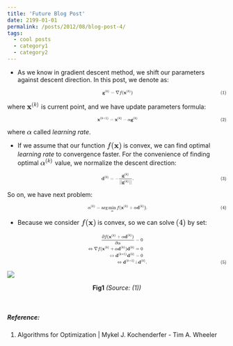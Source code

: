 ```yaml
---
title: 'Future Blog Post'
date: 2199-01-01
permalink: /posts/2012/08/blog-post-4/
tags:
  - cool posts
  - category1
  - category2
---
```


<p>
<html>
<head>
<meta charset='UTF-8'><meta name='viewport' content='width=device-width initial-scale=1'>
<title></title></head>
<body><ul>
<li>As we know in gradient descent method, we shift our parameters against descent direction. In this post, we denote as:</li>

</ul>
<div contenteditable="false" spellcheck="false" class="mathjax-block md-end-block md-math-block md-rawblock" id="mathjax-n6" cid="n6" mdtype="math_block"><div class="md-rawblock-container md-math-container" tabindex="-1"><div class="MathJax_SVG_Display"><span class="MathJax_SVG" id="MathJax-Element-1-Frame" tabindex="-1" style="font-size: 100%; display: inline-block;"><svg xmlns:xlink="http://www.w3.org/1999/xlink" width="112.412ex" height="3.044ex" viewBox="0 -906.7 48399.6 1310.7" role="img" focusable="false" style="vertical-align: -0.938ex; max-width: 100%;"><defs><path stroke-width="0" id="E1-MJMAIN-28" d="M94 250Q94 319 104 381T127 488T164 576T202 643T244 695T277 729T302 750H315H319Q333 750 333 741Q333 738 316 720T275 667T226 581T184 443T167 250T184 58T225 -81T274 -167T316 -220T333 -241Q333 -250 318 -250H315H302L274 -226Q180 -141 137 -14T94 250Z"></path><path stroke-width="0" id="E1-MJMAIN-31" d="M213 578L200 573Q186 568 160 563T102 556H83V602H102Q149 604 189 617T245 641T273 663Q275 666 285 666Q294 666 302 660V361L303 61Q310 54 315 52T339 48T401 46H427V0H416Q395 3 257 3Q121 3 100 0H88V46H114Q136 46 152 46T177 47T193 50T201 52T207 57T213 61V578Z"></path><path stroke-width="0" id="E1-MJMAIN-29" d="M60 749L64 750Q69 750 74 750H86L114 726Q208 641 251 514T294 250Q294 182 284 119T261 12T224 -76T186 -143T145 -194T113 -227T90 -246Q87 -249 86 -250H74Q66 -250 63 -250T58 -247T55 -238Q56 -237 66 -225Q221 -64 221 250T66 725Q56 737 55 738Q55 746 60 749Z"></path><path stroke-width="0" id="E1-MJMAINB-67" d="M50 300Q50 368 105 409T255 450Q328 450 376 426L388 420Q435 455 489 455Q517 455 533 441T554 414T558 389Q558 367 544 353T508 339Q484 339 471 354T458 387Q458 397 462 400Q464 401 461 400Q459 400 454 399Q429 392 427 390Q454 353 459 328Q461 315 461 300Q461 240 419 202Q364 149 248 149Q185 149 136 172Q129 158 129 148Q129 105 170 93Q176 91 263 91Q273 91 298 91T334 91T366 89T400 85T432 77T466 64Q544 22 544 -69Q544 -114 506 -145Q438 -201 287 -201Q149 -201 90 -161T30 -70Q30 -58 33 -47T42 -27T54 -13T69 -1T82 6T94 12T101 15Q66 57 66 106Q66 151 90 187L97 197L89 204Q50 243 50 300ZM485 403H492Q491 404 488 404L485 403V403ZM255 200Q279 200 295 206T319 219T331 242T335 268T336 300Q336 337 333 352T317 380Q298 399 255 399Q228 399 211 392T187 371T178 345T176 312V300V289Q176 235 194 219Q215 200 255 200ZM287 -150Q357 -150 400 -128T443 -71Q443 -65 442 -61T436 -50T420 -37T389 -27T339 -21L308 -20Q276 -20 253 -20Q190 -20 180 -20T156 -26Q130 -38 130 -69Q130 -105 173 -127T287 -150Z"></path><path stroke-width="0" id="E1-MJMATHI-6B" d="M121 647Q121 657 125 670T137 683Q138 683 209 688T282 694Q294 694 294 686Q294 679 244 477Q194 279 194 272Q213 282 223 291Q247 309 292 354T362 415Q402 442 438 442Q468 442 485 423T503 369Q503 344 496 327T477 302T456 291T438 288Q418 288 406 299T394 328Q394 353 410 369T442 390L458 393Q446 405 434 405H430Q398 402 367 380T294 316T228 255Q230 254 243 252T267 246T293 238T320 224T342 206T359 180T365 147Q365 130 360 106T354 66Q354 26 381 26Q429 26 459 145Q461 153 479 153H483Q499 153 499 144Q499 139 496 130Q455 -11 378 -11Q333 -11 305 15T277 90Q277 108 280 121T283 145Q283 167 269 183T234 206T200 217T182 220H180Q168 178 159 139T145 81T136 44T129 20T122 7T111 -2Q98 -11 83 -11Q66 -11 57 -1T48 16Q48 26 85 176T158 471L195 616Q196 629 188 632T149 637H144Q134 637 131 637T124 640T121 647Z"></path><path stroke-width="0" id="E1-MJMAIN-3D" d="M56 347Q56 360 70 367H707Q722 359 722 347Q722 336 708 328L390 327H72Q56 332 56 347ZM56 153Q56 168 72 173H708Q722 163 722 153Q722 140 707 133H70Q56 140 56 153Z"></path><path stroke-width="0" id="E1-MJMAIN-2207" d="M46 676Q46 679 51 683H781Q786 679 786 676Q786 674 617 326T444 -26Q439 -33 416 -33T388 -26Q385 -22 216 326T46 676ZM697 596Q697 597 445 597T193 596Q195 591 319 336T445 80L697 596Z"></path><path stroke-width="0" id="E1-MJMATHI-66" d="M118 -162Q120 -162 124 -164T135 -167T147 -168Q160 -168 171 -155T187 -126Q197 -99 221 27T267 267T289 382V385H242Q195 385 192 387Q188 390 188 397L195 425Q197 430 203 430T250 431Q298 431 298 432Q298 434 307 482T319 540Q356 705 465 705Q502 703 526 683T550 630Q550 594 529 578T487 561Q443 561 443 603Q443 622 454 636T478 657L487 662Q471 668 457 668Q445 668 434 658T419 630Q412 601 403 552T387 469T380 433Q380 431 435 431Q480 431 487 430T498 424Q499 420 496 407T491 391Q489 386 482 386T428 385H372L349 263Q301 15 282 -47Q255 -132 212 -173Q175 -205 139 -205Q107 -205 81 -186T55 -132Q55 -95 76 -78T118 -61Q162 -61 162 -103Q162 -122 151 -136T127 -157L118 -162Z"></path><path stroke-width="0" id="E1-MJMAINB-78" d="M227 0Q212 3 121 3Q40 3 28 0H21V62H117L245 213L109 382H26V444H34Q49 441 143 441Q247 441 265 444H274V382H246L281 339Q315 297 316 297Q320 297 354 341L389 382H352V444H360Q375 441 466 441Q547 441 559 444H566V382H471L355 246L504 63L545 62H586V0H578Q563 3 469 3Q365 3 347 0H338V62H366Q366 63 326 112T285 163L198 63L217 62H235V0H227Z"></path></defs><g stroke="currentColor" fill="currentColor" stroke-width="0" transform="matrix(1 0 0 -1 0 0)"><g transform="translate(47121,0)"><g id="mjx-eqn-1" transform="translate(0,-97)"><use xlink:href="#E1-MJMAIN-28"></use><use xlink:href="#E1-MJMAIN-31" x="389" y="0"></use><use xlink:href="#E1-MJMAIN-29" x="889" y="0"></use></g></g><g transform="translate(21017,0)"><g transform="translate(-15,0)"><g transform="translate(0,-97)"><use xlink:href="#E1-MJMAINB-67" x="0" y="0"></use><g transform="translate(575,412)"><use transform="scale(0.707)" xlink:href="#E1-MJMAIN-28" x="0" y="0"></use><use transform="scale(0.707)" xlink:href="#E1-MJMATHI-6B" x="389" y="0"></use><use transform="scale(0.707)" xlink:href="#E1-MJMAIN-29" x="909" y="0"></use></g><use xlink:href="#E1-MJMAIN-3D" x="1871" y="0"></use><use xlink:href="#E1-MJMAIN-2207" x="2927" y="0"></use><use xlink:href="#E1-MJMATHI-66" x="3760" y="0"></use><use xlink:href="#E1-MJMAIN-28" x="4310" y="0"></use><g transform="translate(4699,0)"><use xlink:href="#E1-MJMAINB-78" x="0" y="0"></use><g transform="translate(607,412)"><use transform="scale(0.707)" xlink:href="#E1-MJMAIN-28" x="0" y="0"></use><use transform="scale(0.707)" xlink:href="#E1-MJMATHI-6B" x="389" y="0"></use><use transform="scale(0.707)" xlink:href="#E1-MJMAIN-29" x="909" y="0"></use></g></g><use xlink:href="#E1-MJMAIN-29" x="6324" y="0"></use></g></g></g></g></svg></span></div><script type="math/tex; mode=display" id="MathJax-Element-1">\mathbf{g}^{(k)}=\nabla f(\mathbf{x}^{(k)})\tag1</script></div></div>
<p>		where <span class="MathJax_SVG" tabindex="-1" style="font-size: 100%; display: inline-block;"><svg xmlns:xlink="http://www.w3.org/1999/xlink" width="3.775ex" height="2.344ex" viewBox="0 -956.9 1625.5 1009.2" role="img" focusable="false" style="vertical-align: -0.121ex;"><defs><path stroke-width="0" id="E7-MJMAINB-78" d="M227 0Q212 3 121 3Q40 3 28 0H21V62H117L245 213L109 382H26V444H34Q49 441 143 441Q247 441 265 444H274V382H246L281 339Q315 297 316 297Q320 297 354 341L389 382H352V444H360Q375 441 466 441Q547 441 559 444H566V382H471L355 246L504 63L545 62H586V0H578Q563 3 469 3Q365 3 347 0H338V62H366Q366 63 326 112T285 163L198 63L217 62H235V0H227Z"></path><path stroke-width="0" id="E7-MJMAIN-28" d="M94 250Q94 319 104 381T127 488T164 576T202 643T244 695T277 729T302 750H315H319Q333 750 333 741Q333 738 316 720T275 667T226 581T184 443T167 250T184 58T225 -81T274 -167T316 -220T333 -241Q333 -250 318 -250H315H302L274 -226Q180 -141 137 -14T94 250Z"></path><path stroke-width="0" id="E7-MJMATHI-6B" d="M121 647Q121 657 125 670T137 683Q138 683 209 688T282 694Q294 694 294 686Q294 679 244 477Q194 279 194 272Q213 282 223 291Q247 309 292 354T362 415Q402 442 438 442Q468 442 485 423T503 369Q503 344 496 327T477 302T456 291T438 288Q418 288 406 299T394 328Q394 353 410 369T442 390L458 393Q446 405 434 405H430Q398 402 367 380T294 316T228 255Q230 254 243 252T267 246T293 238T320 224T342 206T359 180T365 147Q365 130 360 106T354 66Q354 26 381 26Q429 26 459 145Q461 153 479 153H483Q499 153 499 144Q499 139 496 130Q455 -11 378 -11Q333 -11 305 15T277 90Q277 108 280 121T283 145Q283 167 269 183T234 206T200 217T182 220H180Q168 178 159 139T145 81T136 44T129 20T122 7T111 -2Q98 -11 83 -11Q66 -11 57 -1T48 16Q48 26 85 176T158 471L195 616Q196 629 188 632T149 637H144Q134 637 131 637T124 640T121 647Z"></path><path stroke-width="0" id="E7-MJMAIN-29" d="M60 749L64 750Q69 750 74 750H86L114 726Q208 641 251 514T294 250Q294 182 284 119T261 12T224 -76T186 -143T145 -194T113 -227T90 -246Q87 -249 86 -250H74Q66 -250 63 -250T58 -247T55 -238Q56 -237 66 -225Q221 -64 221 250T66 725Q56 737 55 738Q55 746 60 749Z"></path></defs><g stroke="currentColor" fill="currentColor" stroke-width="0" transform="matrix(1 0 0 -1 0 0)"><use xlink:href="#E7-MJMAINB-78" x="0" y="0"></use><g transform="translate(607,362)"><use transform="scale(0.707)" xlink:href="#E7-MJMAIN-28" x="0" y="0"></use><use transform="scale(0.707)" xlink:href="#E7-MJMATHI-6B" x="389" y="0"></use><use transform="scale(0.707)" xlink:href="#E7-MJMAIN-29" x="909" y="0"></use></g></g></svg></span><script type="math/tex">\mathbf{x}^{(k)}</script> is current point, and we have update parameters formula:</p>
<div contenteditable="false" spellcheck="false" class="mathjax-block md-end-block md-math-block md-rawblock" id="mathjax-n9" cid="n9" mdtype="math_block"><div class="md-rawblock-container md-math-container" tabindex="-1"><div class="MathJax_SVG_Display"><span class="MathJax_SVG" id="MathJax-Element-2-Frame" tabindex="-1" style="font-size: 100%; display: inline-block;"><svg xmlns:xlink="http://www.w3.org/1999/xlink" width="112.412ex" height="3.044ex" viewBox="0 -906.7 48399.6 1310.7" role="img" focusable="false" style="vertical-align: -0.938ex; max-width: 100%;"><defs><path stroke-width="0" id="E2-MJMAIN-28" d="M94 250Q94 319 104 381T127 488T164 576T202 643T244 695T277 729T302 750H315H319Q333 750 333 741Q333 738 316 720T275 667T226 581T184 443T167 250T184 58T225 -81T274 -167T316 -220T333 -241Q333 -250 318 -250H315H302L274 -226Q180 -141 137 -14T94 250Z"></path><path stroke-width="0" id="E2-MJMAIN-32" d="M109 429Q82 429 66 447T50 491Q50 562 103 614T235 666Q326 666 387 610T449 465Q449 422 429 383T381 315T301 241Q265 210 201 149L142 93L218 92Q375 92 385 97Q392 99 409 186V189H449V186Q448 183 436 95T421 3V0H50V19V31Q50 38 56 46T86 81Q115 113 136 137Q145 147 170 174T204 211T233 244T261 278T284 308T305 340T320 369T333 401T340 431T343 464Q343 527 309 573T212 619Q179 619 154 602T119 569T109 550Q109 549 114 549Q132 549 151 535T170 489Q170 464 154 447T109 429Z"></path><path stroke-width="0" id="E2-MJMAIN-29" d="M60 749L64 750Q69 750 74 750H86L114 726Q208 641 251 514T294 250Q294 182 284 119T261 12T224 -76T186 -143T145 -194T113 -227T90 -246Q87 -249 86 -250H74Q66 -250 63 -250T58 -247T55 -238Q56 -237 66 -225Q221 -64 221 250T66 725Q56 737 55 738Q55 746 60 749Z"></path><path stroke-width="0" id="E2-MJMAINB-78" d="M227 0Q212 3 121 3Q40 3 28 0H21V62H117L245 213L109 382H26V444H34Q49 441 143 441Q247 441 265 444H274V382H246L281 339Q315 297 316 297Q320 297 354 341L389 382H352V444H360Q375 441 466 441Q547 441 559 444H566V382H471L355 246L504 63L545 62H586V0H578Q563 3 469 3Q365 3 347 0H338V62H366Q366 63 326 112T285 163L198 63L217 62H235V0H227Z"></path><path stroke-width="0" id="E2-MJMATHI-6B" d="M121 647Q121 657 125 670T137 683Q138 683 209 688T282 694Q294 694 294 686Q294 679 244 477Q194 279 194 272Q213 282 223 291Q247 309 292 354T362 415Q402 442 438 442Q468 442 485 423T503 369Q503 344 496 327T477 302T456 291T438 288Q418 288 406 299T394 328Q394 353 410 369T442 390L458 393Q446 405 434 405H430Q398 402 367 380T294 316T228 255Q230 254 243 252T267 246T293 238T320 224T342 206T359 180T365 147Q365 130 360 106T354 66Q354 26 381 26Q429 26 459 145Q461 153 479 153H483Q499 153 499 144Q499 139 496 130Q455 -11 378 -11Q333 -11 305 15T277 90Q277 108 280 121T283 145Q283 167 269 183T234 206T200 217T182 220H180Q168 178 159 139T145 81T136 44T129 20T122 7T111 -2Q98 -11 83 -11Q66 -11 57 -1T48 16Q48 26 85 176T158 471L195 616Q196 629 188 632T149 637H144Q134 637 131 637T124 640T121 647Z"></path><path stroke-width="0" id="E2-MJMAIN-2B" d="M56 237T56 250T70 270H369V420L370 570Q380 583 389 583Q402 583 409 568V270H707Q722 262 722 250T707 230H409V-68Q401 -82 391 -82H389H387Q375 -82 369 -68V230H70Q56 237 56 250Z"></path><path stroke-width="0" id="E2-MJMAIN-31" d="M213 578L200 573Q186 568 160 563T102 556H83V602H102Q149 604 189 617T245 641T273 663Q275 666 285 666Q294 666 302 660V361L303 61Q310 54 315 52T339 48T401 46H427V0H416Q395 3 257 3Q121 3 100 0H88V46H114Q136 46 152 46T177 47T193 50T201 52T207 57T213 61V578Z"></path><path stroke-width="0" id="E2-MJMAIN-3D" d="M56 347Q56 360 70 367H707Q722 359 722 347Q722 336 708 328L390 327H72Q56 332 56 347ZM56 153Q56 168 72 173H708Q722 163 722 153Q722 140 707 133H70Q56 140 56 153Z"></path><path stroke-width="0" id="E2-MJMAIN-2212" d="M84 237T84 250T98 270H679Q694 262 694 250T679 230H98Q84 237 84 250Z"></path><path stroke-width="0" id="E2-MJMATHI-3B1" d="M34 156Q34 270 120 356T309 442Q379 442 421 402T478 304Q484 275 485 237V208Q534 282 560 374Q564 388 566 390T582 393Q603 393 603 385Q603 376 594 346T558 261T497 161L486 147L487 123Q489 67 495 47T514 26Q528 28 540 37T557 60Q559 67 562 68T577 70Q597 70 597 62Q597 56 591 43Q579 19 556 5T512 -10H505Q438 -10 414 62L411 69L400 61Q390 53 370 41T325 18T267 -2T203 -11Q124 -11 79 39T34 156ZM208 26Q257 26 306 47T379 90L403 112Q401 255 396 290Q382 405 304 405Q235 405 183 332Q156 292 139 224T121 120Q121 71 146 49T208 26Z"></path><path stroke-width="0" id="E2-MJMAINB-67" d="M50 300Q50 368 105 409T255 450Q328 450 376 426L388 420Q435 455 489 455Q517 455 533 441T554 414T558 389Q558 367 544 353T508 339Q484 339 471 354T458 387Q458 397 462 400Q464 401 461 400Q459 400 454 399Q429 392 427 390Q454 353 459 328Q461 315 461 300Q461 240 419 202Q364 149 248 149Q185 149 136 172Q129 158 129 148Q129 105 170 93Q176 91 263 91Q273 91 298 91T334 91T366 89T400 85T432 77T466 64Q544 22 544 -69Q544 -114 506 -145Q438 -201 287 -201Q149 -201 90 -161T30 -70Q30 -58 33 -47T42 -27T54 -13T69 -1T82 6T94 12T101 15Q66 57 66 106Q66 151 90 187L97 197L89 204Q50 243 50 300ZM485 403H492Q491 404 488 404L485 403V403ZM255 200Q279 200 295 206T319 219T331 242T335 268T336 300Q336 337 333 352T317 380Q298 399 255 399Q228 399 211 392T187 371T178 345T176 312V300V289Q176 235 194 219Q215 200 255 200ZM287 -150Q357 -150 400 -128T443 -71Q443 -65 442 -61T436 -50T420 -37T389 -27T339 -21L308 -20Q276 -20 253 -20Q190 -20 180 -20T156 -26Q130 -38 130 -69Q130 -105 173 -127T287 -150Z"></path></defs><g stroke="currentColor" fill="currentColor" stroke-width="0" transform="matrix(1 0 0 -1 0 0)"><g transform="translate(47121,0)"><g id="mjx-eqn-2" transform="translate(0,-97)"><use xlink:href="#E2-MJMAIN-28"></use><use xlink:href="#E2-MJMAIN-32" x="389" y="0"></use><use xlink:href="#E2-MJMAIN-29" x="889" y="0"></use></g></g><g transform="translate(19902,0)"><g transform="translate(-15,0)"><g transform="translate(0,-97)"><use xlink:href="#E2-MJMAINB-78" x="0" y="0"></use><g transform="translate(607,412)"><use transform="scale(0.707)" xlink:href="#E2-MJMAIN-28" x="0" y="0"></use><use transform="scale(0.707)" xlink:href="#E2-MJMATHI-6B" x="389" y="0"></use><use transform="scale(0.707)" xlink:href="#E2-MJMAIN-2B" x="909" y="0"></use><use transform="scale(0.707)" xlink:href="#E2-MJMAIN-31" x="1688" y="0"></use><use transform="scale(0.707)" xlink:href="#E2-MJMAIN-29" x="2188" y="0"></use></g><use xlink:href="#E2-MJMAIN-3D" x="2806" y="0"></use><g transform="translate(3862,0)"><use xlink:href="#E2-MJMAINB-78" x="0" y="0"></use><g transform="translate(607,412)"><use transform="scale(0.707)" xlink:href="#E2-MJMAIN-28" x="0" y="0"></use><use transform="scale(0.707)" xlink:href="#E2-MJMATHI-6B" x="389" y="0"></use><use transform="scale(0.707)" xlink:href="#E2-MJMAIN-29" x="909" y="0"></use></g></g><use xlink:href="#E2-MJMAIN-2212" x="5710" y="0"></use><use xlink:href="#E2-MJMATHI-3B1" x="6710" y="0"></use><g transform="translate(7350,0)"><use xlink:href="#E2-MJMAINB-67" x="0" y="0"></use><g transform="translate(575,412)"><use transform="scale(0.707)" xlink:href="#E2-MJMAIN-28" x="0" y="0"></use><use transform="scale(0.707)" xlink:href="#E2-MJMATHI-6B" x="389" y="0"></use><use transform="scale(0.707)" xlink:href="#E2-MJMAIN-29" x="909" y="0"></use></g></g></g></g></g></g></svg></span></div><script type="math/tex; mode=display" id="MathJax-Element-2">\mathbf{x}^{(k+1)}=\mathbf{x}^{(k)}-\alpha\mathbf{g}^{(k)}\tag2</script></div></div>
<p>		where <span class="MathJax_SVG" tabindex="-1" style="font-size: 100%; display: inline-block;"><svg xmlns:xlink="http://www.w3.org/1999/xlink" width="1.486ex" height="1.41ex" viewBox="0 -504.6 640 607.1" role="img" focusable="false" style="vertical-align: -0.238ex;"><defs><path stroke-width="0" id="E8-MJMATHI-3B1" d="M34 156Q34 270 120 356T309 442Q379 442 421 402T478 304Q484 275 485 237V208Q534 282 560 374Q564 388 566 390T582 393Q603 393 603 385Q603 376 594 346T558 261T497 161L486 147L487 123Q489 67 495 47T514 26Q528 28 540 37T557 60Q559 67 562 68T577 70Q597 70 597 62Q597 56 591 43Q579 19 556 5T512 -10H505Q438 -10 414 62L411 69L400 61Q390 53 370 41T325 18T267 -2T203 -11Q124 -11 79 39T34 156ZM208 26Q257 26 306 47T379 90L403 112Q401 255 396 290Q382 405 304 405Q235 405 183 332Q156 292 139 224T121 120Q121 71 146 49T208 26Z"></path></defs><g stroke="currentColor" fill="currentColor" stroke-width="0" transform="matrix(1 0 0 -1 0 0)"><use xlink:href="#E8-MJMATHI-3B1" x="0" y="0"></use></g></svg></span><script type="math/tex">\alpha</script> called <em>learning rate</em>.</p>
<ul>
<li>If we assume that our function <span class="MathJax_SVG" tabindex="-1" style="font-size: 100%; display: inline-block;"><svg xmlns:xlink="http://www.w3.org/1999/xlink" width="4.494ex" height="2.577ex" viewBox="0 -806.1 1935 1109.7" role="img" focusable="false" style="vertical-align: -0.705ex;"><defs><path stroke-width="0" id="E11-MJMATHI-66" d="M118 -162Q120 -162 124 -164T135 -167T147 -168Q160 -168 171 -155T187 -126Q197 -99 221 27T267 267T289 382V385H242Q195 385 192 387Q188 390 188 397L195 425Q197 430 203 430T250 431Q298 431 298 432Q298 434 307 482T319 540Q356 705 465 705Q502 703 526 683T550 630Q550 594 529 578T487 561Q443 561 443 603Q443 622 454 636T478 657L487 662Q471 668 457 668Q445 668 434 658T419 630Q412 601 403 552T387 469T380 433Q380 431 435 431Q480 431 487 430T498 424Q499 420 496 407T491 391Q489 386 482 386T428 385H372L349 263Q301 15 282 -47Q255 -132 212 -173Q175 -205 139 -205Q107 -205 81 -186T55 -132Q55 -95 76 -78T118 -61Q162 -61 162 -103Q162 -122 151 -136T127 -157L118 -162Z"></path><path stroke-width="0" id="E11-MJMAIN-28" d="M94 250Q94 319 104 381T127 488T164 576T202 643T244 695T277 729T302 750H315H319Q333 750 333 741Q333 738 316 720T275 667T226 581T184 443T167 250T184 58T225 -81T274 -167T316 -220T333 -241Q333 -250 318 -250H315H302L274 -226Q180 -141 137 -14T94 250Z"></path><path stroke-width="0" id="E11-MJMAINB-78" d="M227 0Q212 3 121 3Q40 3 28 0H21V62H117L245 213L109 382H26V444H34Q49 441 143 441Q247 441 265 444H274V382H246L281 339Q315 297 316 297Q320 297 354 341L389 382H352V444H360Q375 441 466 441Q547 441 559 444H566V382H471L355 246L504 63L545 62H586V0H578Q563 3 469 3Q365 3 347 0H338V62H366Q366 63 326 112T285 163L198 63L217 62H235V0H227Z"></path><path stroke-width="0" id="E11-MJMAIN-29" d="M60 749L64 750Q69 750 74 750H86L114 726Q208 641 251 514T294 250Q294 182 284 119T261 12T224 -76T186 -143T145 -194T113 -227T90 -246Q87 -249 86 -250H74Q66 -250 63 -250T58 -247T55 -238Q56 -237 66 -225Q221 -64 221 250T66 725Q56 737 55 738Q55 746 60 749Z"></path></defs><g stroke="currentColor" fill="currentColor" stroke-width="0" transform="matrix(1 0 0 -1 0 0)"><use xlink:href="#E11-MJMATHI-66" x="0" y="0"></use><use xlink:href="#E11-MJMAIN-28" x="550" y="0"></use><use xlink:href="#E11-MJMAINB-78" x="939" y="0"></use><use xlink:href="#E11-MJMAIN-29" x="1546" y="0"></use></g></svg></span><script type="math/tex">f(\mathbf{x})</script> is convex, we can find optimal <em>learning rate</em> to convergence faster. For the convenience of finding optimal <span class="MathJax_SVG" tabindex="-1" style="font-size: 100%; display: inline-block;"><svg xmlns:xlink="http://www.w3.org/1999/xlink" width="3.852ex" height="2.461ex" viewBox="0 -956.9 1658.5 1059.4" role="img" focusable="false" style="vertical-align: -0.238ex;"><defs><path stroke-width="0" id="E10-MJMATHI-3B1" d="M34 156Q34 270 120 356T309 442Q379 442 421 402T478 304Q484 275 485 237V208Q534 282 560 374Q564 388 566 390T582 393Q603 393 603 385Q603 376 594 346T558 261T497 161L486 147L487 123Q489 67 495 47T514 26Q528 28 540 37T557 60Q559 67 562 68T577 70Q597 70 597 62Q597 56 591 43Q579 19 556 5T512 -10H505Q438 -10 414 62L411 69L400 61Q390 53 370 41T325 18T267 -2T203 -11Q124 -11 79 39T34 156ZM208 26Q257 26 306 47T379 90L403 112Q401 255 396 290Q382 405 304 405Q235 405 183 332Q156 292 139 224T121 120Q121 71 146 49T208 26Z"></path><path stroke-width="0" id="E10-MJMAIN-28" d="M94 250Q94 319 104 381T127 488T164 576T202 643T244 695T277 729T302 750H315H319Q333 750 333 741Q333 738 316 720T275 667T226 581T184 443T167 250T184 58T225 -81T274 -167T316 -220T333 -241Q333 -250 318 -250H315H302L274 -226Q180 -141 137 -14T94 250Z"></path><path stroke-width="0" id="E10-MJMATHI-6B" d="M121 647Q121 657 125 670T137 683Q138 683 209 688T282 694Q294 694 294 686Q294 679 244 477Q194 279 194 272Q213 282 223 291Q247 309 292 354T362 415Q402 442 438 442Q468 442 485 423T503 369Q503 344 496 327T477 302T456 291T438 288Q418 288 406 299T394 328Q394 353 410 369T442 390L458 393Q446 405 434 405H430Q398 402 367 380T294 316T228 255Q230 254 243 252T267 246T293 238T320 224T342 206T359 180T365 147Q365 130 360 106T354 66Q354 26 381 26Q429 26 459 145Q461 153 479 153H483Q499 153 499 144Q499 139 496 130Q455 -11 378 -11Q333 -11 305 15T277 90Q277 108 280 121T283 145Q283 167 269 183T234 206T200 217T182 220H180Q168 178 159 139T145 81T136 44T129 20T122 7T111 -2Q98 -11 83 -11Q66 -11 57 -1T48 16Q48 26 85 176T158 471L195 616Q196 629 188 632T149 637H144Q134 637 131 637T124 640T121 647Z"></path><path stroke-width="0" id="E10-MJMAIN-29" d="M60 749L64 750Q69 750 74 750H86L114 726Q208 641 251 514T294 250Q294 182 284 119T261 12T224 -76T186 -143T145 -194T113 -227T90 -246Q87 -249 86 -250H74Q66 -250 63 -250T58 -247T55 -238Q56 -237 66 -225Q221 -64 221 250T66 725Q56 737 55 738Q55 746 60 749Z"></path></defs><g stroke="currentColor" fill="currentColor" stroke-width="0" transform="matrix(1 0 0 -1 0 0)"><use xlink:href="#E10-MJMATHI-3B1" x="0" y="0"></use><g transform="translate(640,362)"><use transform="scale(0.707)" xlink:href="#E10-MJMAIN-28" x="0" y="0"></use><use transform="scale(0.707)" xlink:href="#E10-MJMATHI-6B" x="389" y="0"></use><use transform="scale(0.707)" xlink:href="#E10-MJMAIN-29" x="909" y="0"></use></g></g></svg></span><script type="math/tex">\alpha^{(k)}</script> value, we normalize the descent direction:</li>

</ul>
<div contenteditable="false" spellcheck="false" class="mathjax-block md-end-block md-math-block md-rawblock" id="mathjax-n13" cid="n13" mdtype="math_block"><div class="md-rawblock-container md-math-container" tabindex="-1"><div class="MathJax_SVG_Display"><span class="MathJax_SVG" id="MathJax-Element-3-Frame" tabindex="-1" style="font-size: 100%; display: inline-block;"><svg xmlns:xlink="http://www.w3.org/1999/xlink" width="112.412ex" height="6.313ex" viewBox="0 -1610.3 48399.6 2718" role="img" focusable="false" style="vertical-align: -2.573ex; max-width: 100%;"><defs><path stroke-width="0" id="E3-MJMAIN-28" d="M94 250Q94 319 104 381T127 488T164 576T202 643T244 695T277 729T302 750H315H319Q333 750 333 741Q333 738 316 720T275 667T226 581T184 443T167 250T184 58T225 -81T274 -167T316 -220T333 -241Q333 -250 318 -250H315H302L274 -226Q180 -141 137 -14T94 250Z"></path><path stroke-width="0" id="E3-MJMAIN-33" d="M127 463Q100 463 85 480T69 524Q69 579 117 622T233 665Q268 665 277 664Q351 652 390 611T430 522Q430 470 396 421T302 350L299 348Q299 347 308 345T337 336T375 315Q457 262 457 175Q457 96 395 37T238 -22Q158 -22 100 21T42 130Q42 158 60 175T105 193Q133 193 151 175T169 130Q169 119 166 110T159 94T148 82T136 74T126 70T118 67L114 66Q165 21 238 21Q293 21 321 74Q338 107 338 175V195Q338 290 274 322Q259 328 213 329L171 330L168 332Q166 335 166 348Q166 366 174 366Q202 366 232 371Q266 376 294 413T322 525V533Q322 590 287 612Q265 626 240 626Q208 626 181 615T143 592T132 580H135Q138 579 143 578T153 573T165 566T175 555T183 540T186 520Q186 498 172 481T127 463Z"></path><path stroke-width="0" id="E3-MJMAIN-29" d="M60 749L64 750Q69 750 74 750H86L114 726Q208 641 251 514T294 250Q294 182 284 119T261 12T224 -76T186 -143T145 -194T113 -227T90 -246Q87 -249 86 -250H74Q66 -250 63 -250T58 -247T55 -238Q56 -237 66 -225Q221 -64 221 250T66 725Q56 737 55 738Q55 746 60 749Z"></path><path stroke-width="0" id="E3-MJMAINB-64" d="M351 686L442 690Q533 694 534 694H540V389Q540 327 540 253T539 163Q539 97 541 83T555 66Q569 62 596 62H609V31Q609 0 608 0Q588 0 510 -3T412 -6Q411 -6 411 16V38L401 31Q337 -6 265 -6Q159 -6 99 58T38 224Q38 265 51 303T92 375T165 429T272 449Q359 449 417 412V507V555Q417 597 415 607T402 620Q388 624 361 624H348V686H351ZM411 350Q362 399 291 399Q278 399 256 392T218 371Q195 351 189 320T182 238V221Q182 179 183 159T191 115T212 74Q241 46 288 46Q358 46 404 100L411 109V350Z"></path><path stroke-width="0" id="E3-MJMATHI-6B" d="M121 647Q121 657 125 670T137 683Q138 683 209 688T282 694Q294 694 294 686Q294 679 244 477Q194 279 194 272Q213 282 223 291Q247 309 292 354T362 415Q402 442 438 442Q468 442 485 423T503 369Q503 344 496 327T477 302T456 291T438 288Q418 288 406 299T394 328Q394 353 410 369T442 390L458 393Q446 405 434 405H430Q398 402 367 380T294 316T228 255Q230 254 243 252T267 246T293 238T320 224T342 206T359 180T365 147Q365 130 360 106T354 66Q354 26 381 26Q429 26 459 145Q461 153 479 153H483Q499 153 499 144Q499 139 496 130Q455 -11 378 -11Q333 -11 305 15T277 90Q277 108 280 121T283 145Q283 167 269 183T234 206T200 217T182 220H180Q168 178 159 139T145 81T136 44T129 20T122 7T111 -2Q98 -11 83 -11Q66 -11 57 -1T48 16Q48 26 85 176T158 471L195 616Q196 629 188 632T149 637H144Q134 637 131 637T124 640T121 647Z"></path><path stroke-width="0" id="E3-MJMAIN-3D" d="M56 347Q56 360 70 367H707Q722 359 722 347Q722 336 708 328L390 327H72Q56 332 56 347ZM56 153Q56 168 72 173H708Q722 163 722 153Q722 140 707 133H70Q56 140 56 153Z"></path><path stroke-width="0" id="E3-MJMAIN-2212" d="M84 237T84 250T98 270H679Q694 262 694 250T679 230H98Q84 237 84 250Z"></path><path stroke-width="0" id="E3-MJMAINB-67" d="M50 300Q50 368 105 409T255 450Q328 450 376 426L388 420Q435 455 489 455Q517 455 533 441T554 414T558 389Q558 367 544 353T508 339Q484 339 471 354T458 387Q458 397 462 400Q464 401 461 400Q459 400 454 399Q429 392 427 390Q454 353 459 328Q461 315 461 300Q461 240 419 202Q364 149 248 149Q185 149 136 172Q129 158 129 148Q129 105 170 93Q176 91 263 91Q273 91 298 91T334 91T366 89T400 85T432 77T466 64Q544 22 544 -69Q544 -114 506 -145Q438 -201 287 -201Q149 -201 90 -161T30 -70Q30 -58 33 -47T42 -27T54 -13T69 -1T82 6T94 12T101 15Q66 57 66 106Q66 151 90 187L97 197L89 204Q50 243 50 300ZM485 403H492Q491 404 488 404L485 403V403ZM255 200Q279 200 295 206T319 219T331 242T335 268T336 300Q336 337 333 352T317 380Q298 399 255 399Q228 399 211 392T187 371T178 345T176 312V300V289Q176 235 194 219Q215 200 255 200ZM287 -150Q357 -150 400 -128T443 -71Q443 -65 442 -61T436 -50T420 -37T389 -27T339 -21L308 -20Q276 -20 253 -20Q190 -20 180 -20T156 -26Q130 -38 130 -69Q130 -105 173 -127T287 -150Z"></path><path stroke-width="0" id="E3-MJMAIN-7C" d="M139 -249H137Q125 -249 119 -235V251L120 737Q130 750 139 750Q152 750 159 735V-235Q151 -249 141 -249H139Z"></path><path stroke-width="0" id="E3-MJMAIN-2E" d="M78 60Q78 84 95 102T138 120Q162 120 180 104T199 61Q199 36 182 18T139 0T96 17T78 60Z"></path></defs><g stroke="currentColor" fill="currentColor" stroke-width="0" transform="matrix(1 0 0 -1 0 0)"><g transform="translate(47121,0)"><g id="mjx-eqn-3" transform="translate(0,-18)"><use xlink:href="#E3-MJMAIN-28"></use><use xlink:href="#E3-MJMAIN-33" x="389" y="0"></use><use xlink:href="#E3-MJMAIN-29" x="889" y="0"></use></g></g><g transform="translate(20817,0)"><g transform="translate(-15,0)"><g transform="translate(0,-18)"><use xlink:href="#E3-MJMAINB-64" x="0" y="0"></use><g transform="translate(639,420)"><use transform="scale(0.707)" xlink:href="#E3-MJMAIN-28" x="0" y="0"></use><use transform="scale(0.707)" xlink:href="#E3-MJMATHI-6B" x="389" y="0"></use><use transform="scale(0.707)" xlink:href="#E3-MJMAIN-29" x="909" y="0"></use></g><use xlink:href="#E3-MJMAIN-3D" x="1935" y="0"></use><use xlink:href="#E3-MJMAIN-2212" x="2991" y="0"></use><g transform="translate(3769,0)"><g transform="translate(120,0)"><rect stroke="none" width="2825" height="60" x="0" y="220"></rect><g transform="translate(616,676)"><use xlink:href="#E3-MJMAINB-67" x="0" y="0"></use><g transform="translate(575,362)"><use transform="scale(0.707)" xlink:href="#E3-MJMAIN-28" x="0" y="0"></use><use transform="scale(0.707)" xlink:href="#E3-MJMATHI-6B" x="389" y="0"></use><use transform="scale(0.707)" xlink:href="#E3-MJMAIN-29" x="909" y="0"></use></g></g><g transform="translate(60,-785)"><use xlink:href="#E3-MJMAIN-7C" x="0" y="0"></use><use xlink:href="#E3-MJMAIN-7C" x="278" y="0"></use><g transform="translate(556,0)"><use xlink:href="#E3-MJMAINB-67" x="0" y="0"></use><g transform="translate(575,288)"><use transform="scale(0.707)" xlink:href="#E3-MJMAIN-28" x="0" y="0"></use><use transform="scale(0.707)" xlink:href="#E3-MJMATHI-6B" x="389" y="0"></use><use transform="scale(0.707)" xlink:href="#E3-MJMAIN-29" x="909" y="0"></use></g></g><use xlink:href="#E3-MJMAIN-7C" x="2149" y="0"></use><use xlink:href="#E3-MJMAIN-7C" x="2427" y="0"></use></g></g><use xlink:href="#E3-MJMAIN-2E" x="3065" y="0"></use></g></g></g></g></g></svg></span></div><script type="math/tex; mode=display" id="MathJax-Element-3">\mathbf{d}^{(k)}=-\displaystyle\frac{\mathbf{g}^{(k)}}{||\mathbf{g}^{(k)}||}\tag3.</script></div></div>
<p>		So on, we have next problem:</p>
<div contenteditable="false" spellcheck="false" class="mathjax-block md-end-block md-math-block md-rawblock" id="mathjax-n16" cid="n16" mdtype="math_block"><div class="md-rawblock-container md-math-container" tabindex="-1"><div class="MathJax_SVG_Display"><span class="MathJax_SVG" id="MathJax-Element-4-Frame" tabindex="-1" style="font-size: 100%; display: inline-block;"><svg xmlns:xlink="http://www.w3.org/1999/xlink" width="112.412ex" height="4.212ex" viewBox="0 -1158 48399.6 1813.3" role="img" focusable="false" style="vertical-align: -1.522ex; max-width: 100%;"><defs><path stroke-width="0" id="E5-MJMAIN-28" d="M94 250Q94 319 104 381T127 488T164 576T202 643T244 695T277 729T302 750H315H319Q333 750 333 741Q333 738 316 720T275 667T226 581T184 443T167 250T184 58T225 -81T274 -167T316 -220T333 -241Q333 -250 318 -250H315H302L274 -226Q180 -141 137 -14T94 250Z"></path><path stroke-width="0" id="E5-MJMAIN-34" d="M462 0Q444 3 333 3Q217 3 199 0H190V46H221Q241 46 248 46T265 48T279 53T286 61Q287 63 287 115V165H28V211L179 442Q332 674 334 675Q336 677 355 677H373L379 671V211H471V165H379V114Q379 73 379 66T385 54Q393 47 442 46H471V0H462ZM293 211V545L74 212L183 211H293Z"></path><path stroke-width="0" id="E5-MJMAIN-29" d="M60 749L64 750Q69 750 74 750H86L114 726Q208 641 251 514T294 250Q294 182 284 119T261 12T224 -76T186 -143T145 -194T113 -227T90 -246Q87 -249 86 -250H74Q66 -250 63 -250T58 -247T55 -238Q56 -237 66 -225Q221 -64 221 250T66 725Q56 737 55 738Q55 746 60 749Z"></path><path stroke-width="0" id="E5-MJMATHI-3B1" d="M34 156Q34 270 120 356T309 442Q379 442 421 402T478 304Q484 275 485 237V208Q534 282 560 374Q564 388 566 390T582 393Q603 393 603 385Q603 376 594 346T558 261T497 161L486 147L487 123Q489 67 495 47T514 26Q528 28 540 37T557 60Q559 67 562 68T577 70Q597 70 597 62Q597 56 591 43Q579 19 556 5T512 -10H505Q438 -10 414 62L411 69L400 61Q390 53 370 41T325 18T267 -2T203 -11Q124 -11 79 39T34 156ZM208 26Q257 26 306 47T379 90L403 112Q401 255 396 290Q382 405 304 405Q235 405 183 332Q156 292 139 224T121 120Q121 71 146 49T208 26Z"></path><path stroke-width="0" id="E5-MJMATHI-6B" d="M121 647Q121 657 125 670T137 683Q138 683 209 688T282 694Q294 694 294 686Q294 679 244 477Q194 279 194 272Q213 282 223 291Q247 309 292 354T362 415Q402 442 438 442Q468 442 485 423T503 369Q503 344 496 327T477 302T456 291T438 288Q418 288 406 299T394 328Q394 353 410 369T442 390L458 393Q446 405 434 405H430Q398 402 367 380T294 316T228 255Q230 254 243 252T267 246T293 238T320 224T342 206T359 180T365 147Q365 130 360 106T354 66Q354 26 381 26Q429 26 459 145Q461 153 479 153H483Q499 153 499 144Q499 139 496 130Q455 -11 378 -11Q333 -11 305 15T277 90Q277 108 280 121T283 145Q283 167 269 183T234 206T200 217T182 220H180Q168 178 159 139T145 81T136 44T129 20T122 7T111 -2Q98 -11 83 -11Q66 -11 57 -1T48 16Q48 26 85 176T158 471L195 616Q196 629 188 632T149 637H144Q134 637 131 637T124 640T121 647Z"></path><path stroke-width="0" id="E5-MJMAIN-3D" d="M56 347Q56 360 70 367H707Q722 359 722 347Q722 336 708 328L390 327H72Q56 332 56 347ZM56 153Q56 168 72 173H708Q722 163 722 153Q722 140 707 133H70Q56 140 56 153Z"></path><path stroke-width="0" id="E5-MJMAIN-61" d="M137 305T115 305T78 320T63 359Q63 394 97 421T218 448Q291 448 336 416T396 340Q401 326 401 309T402 194V124Q402 76 407 58T428 40Q443 40 448 56T453 109V145H493V106Q492 66 490 59Q481 29 455 12T400 -6T353 12T329 54V58L327 55Q325 52 322 49T314 40T302 29T287 17T269 6T247 -2T221 -8T190 -11Q130 -11 82 20T34 107Q34 128 41 147T68 188T116 225T194 253T304 268H318V290Q318 324 312 340Q290 411 215 411Q197 411 181 410T156 406T148 403Q170 388 170 359Q170 334 154 320ZM126 106Q126 75 150 51T209 26Q247 26 276 49T315 109Q317 116 318 175Q318 233 317 233Q309 233 296 232T251 223T193 203T147 166T126 106Z"></path><path stroke-width="0" id="E5-MJMAIN-72" d="M36 46H50Q89 46 97 60V68Q97 77 97 91T98 122T98 161T98 203Q98 234 98 269T98 328L97 351Q94 370 83 376T38 385H20V408Q20 431 22 431L32 432Q42 433 60 434T96 436Q112 437 131 438T160 441T171 442H174V373Q213 441 271 441H277Q322 441 343 419T364 373Q364 352 351 337T313 322Q288 322 276 338T263 372Q263 381 265 388T270 400T273 405Q271 407 250 401Q234 393 226 386Q179 341 179 207V154Q179 141 179 127T179 101T180 81T180 66V61Q181 59 183 57T188 54T193 51T200 49T207 48T216 47T225 47T235 46T245 46H276V0H267Q249 3 140 3Q37 3 28 0H20V46H36Z"></path><path stroke-width="0" id="E5-MJMAIN-67" d="M329 409Q373 453 429 453Q459 453 472 434T485 396Q485 382 476 371T449 360Q416 360 412 390Q410 404 415 411Q415 412 416 414V415Q388 412 363 393Q355 388 355 386Q355 385 359 381T368 369T379 351T388 325T392 292Q392 230 343 187T222 143Q172 143 123 171Q112 153 112 133Q112 98 138 81Q147 75 155 75T227 73Q311 72 335 67Q396 58 431 26Q470 -13 470 -72Q470 -139 392 -175Q332 -206 250 -206Q167 -206 107 -175Q29 -140 29 -75Q29 -39 50 -15T92 18L103 24Q67 55 67 108Q67 155 96 193Q52 237 52 292Q52 355 102 398T223 442Q274 442 318 416L329 409ZM299 343Q294 371 273 387T221 404Q192 404 171 388T145 343Q142 326 142 292Q142 248 149 227T179 192Q196 182 222 182Q244 182 260 189T283 207T294 227T299 242Q302 258 302 292T299 343ZM403 -75Q403 -50 389 -34T348 -11T299 -2T245 0H218Q151 0 138 -6Q118 -15 107 -34T95 -74Q95 -84 101 -97T122 -127T170 -155T250 -167Q319 -167 361 -139T403 -75Z"></path><path stroke-width="0" id="E5-MJMAIN-6D" d="M41 46H55Q94 46 102 60V68Q102 77 102 91T102 122T103 161T103 203Q103 234 103 269T102 328V351Q99 370 88 376T43 385H25V408Q25 431 27 431L37 432Q47 433 65 434T102 436Q119 437 138 438T167 441T178 442H181V402Q181 364 182 364T187 369T199 384T218 402T247 421T285 437Q305 442 336 442Q351 442 364 440T387 434T406 426T421 417T432 406T441 395T448 384T452 374T455 366L457 361L460 365Q463 369 466 373T475 384T488 397T503 410T523 422T546 432T572 439T603 442Q729 442 740 329Q741 322 741 190V104Q741 66 743 59T754 49Q775 46 803 46H819V0H811L788 1Q764 2 737 2T699 3Q596 3 587 0H579V46H595Q656 46 656 62Q657 64 657 200Q656 335 655 343Q649 371 635 385T611 402T585 404Q540 404 506 370Q479 343 472 315T464 232V168V108Q464 78 465 68T468 55T477 49Q498 46 526 46H542V0H534L510 1Q487 2 460 2T422 3Q319 3 310 0H302V46H318Q379 46 379 62Q380 64 380 200Q379 335 378 343Q372 371 358 385T334 402T308 404Q263 404 229 370Q202 343 195 315T187 232V168V108Q187 78 188 68T191 55T200 49Q221 46 249 46H265V0H257L234 1Q210 2 183 2T145 3Q42 3 33 0H25V46H41Z"></path><path stroke-width="0" id="E5-MJMAIN-69" d="M69 609Q69 637 87 653T131 669Q154 667 171 652T188 609Q188 579 171 564T129 549Q104 549 87 564T69 609ZM247 0Q232 3 143 3Q132 3 106 3T56 1L34 0H26V46H42Q70 46 91 49Q100 53 102 60T104 102V205V293Q104 345 102 359T88 378Q74 385 41 385H30V408Q30 431 32 431L42 432Q52 433 70 434T106 436Q123 437 142 438T171 441T182 442H185V62Q190 52 197 50T232 46H255V0H247Z"></path><path stroke-width="0" id="E5-MJMAIN-6E" d="M41 46H55Q94 46 102 60V68Q102 77 102 91T102 122T103 161T103 203Q103 234 103 269T102 328V351Q99 370 88 376T43 385H25V408Q25 431 27 431L37 432Q47 433 65 434T102 436Q119 437 138 438T167 441T178 442H181V402Q181 364 182 364T187 369T199 384T218 402T247 421T285 437Q305 442 336 442Q450 438 463 329Q464 322 464 190V104Q464 66 466 59T477 49Q498 46 526 46H542V0H534L510 1Q487 2 460 2T422 3Q319 3 310 0H302V46H318Q379 46 379 62Q380 64 380 200Q379 335 378 343Q372 371 358 385T334 402T308 404Q263 404 229 370Q202 343 195 315T187 232V168V108Q187 78 188 68T191 55T200 49Q221 46 249 46H265V0H257L234 1Q210 2 183 2T145 3Q42 3 33 0H25V46H41Z"></path><path stroke-width="0" id="E5-MJMATHI-66" d="M118 -162Q120 -162 124 -164T135 -167T147 -168Q160 -168 171 -155T187 -126Q197 -99 221 27T267 267T289 382V385H242Q195 385 192 387Q188 390 188 397L195 425Q197 430 203 430T250 431Q298 431 298 432Q298 434 307 482T319 540Q356 705 465 705Q502 703 526 683T550 630Q550 594 529 578T487 561Q443 561 443 603Q443 622 454 636T478 657L487 662Q471 668 457 668Q445 668 434 658T419 630Q412 601 403 552T387 469T380 433Q380 431 435 431Q480 431 487 430T498 424Q499 420 496 407T491 391Q489 386 482 386T428 385H372L349 263Q301 15 282 -47Q255 -132 212 -173Q175 -205 139 -205Q107 -205 81 -186T55 -132Q55 -95 76 -78T118 -61Q162 -61 162 -103Q162 -122 151 -136T127 -157L118 -162Z"></path><path stroke-width="0" id="E5-MJMAINB-78" d="M227 0Q212 3 121 3Q40 3 28 0H21V62H117L245 213L109 382H26V444H34Q49 441 143 441Q247 441 265 444H274V382H246L281 339Q315 297 316 297Q320 297 354 341L389 382H352V444H360Q375 441 466 441Q547 441 559 444H566V382H471L355 246L504 63L545 62H586V0H578Q563 3 469 3Q365 3 347 0H338V62H366Q366 63 326 112T285 163L198 63L217 62H235V0H227Z"></path><path stroke-width="0" id="E5-MJMAIN-2B" d="M56 237T56 250T70 270H369V420L370 570Q380 583 389 583Q402 583 409 568V270H707Q722 262 722 250T707 230H409V-68Q401 -82 391 -82H389H387Q375 -82 369 -68V230H70Q56 237 56 250Z"></path><path stroke-width="0" id="E5-MJMAINB-64" d="M351 686L442 690Q533 694 534 694H540V389Q540 327 540 253T539 163Q539 97 541 83T555 66Q569 62 596 62H609V31Q609 0 608 0Q588 0 510 -3T412 -6Q411 -6 411 16V38L401 31Q337 -6 265 -6Q159 -6 99 58T38 224Q38 265 51 303T92 375T165 429T272 449Q359 449 417 412V507V555Q417 597 415 607T402 620Q388 624 361 624H348V686H351ZM411 350Q362 399 291 399Q278 399 256 392T218 371Q195 351 189 320T182 238V221Q182 179 183 159T191 115T212 74Q241 46 288 46Q358 46 404 100L411 109V350Z"></path><path stroke-width="0" id="E5-MJMAIN-2E" d="M78 60Q78 84 95 102T138 120Q162 120 180 104T199 61Q199 36 182 18T139 0T96 17T78 60Z"></path></defs><g stroke="currentColor" fill="currentColor" stroke-width="0" transform="matrix(1 0 0 -1 0 0)"><g transform="translate(47121,0)"><g id="mjx-eqn-4" transform="translate(0,128)"><use xlink:href="#E5-MJMAIN-28"></use><use xlink:href="#E5-MJMAIN-34" x="389" y="0"></use><use xlink:href="#E5-MJMAIN-29" x="889" y="0"></use></g></g><g transform="translate(17806,0)"><g transform="translate(-15,0)"><g transform="translate(0,128)"><use xlink:href="#E5-MJMATHI-3B1" x="0" y="0"></use><g transform="translate(640,412)"><use transform="scale(0.707)" xlink:href="#E5-MJMAIN-28" x="0" y="0"></use><use transform="scale(0.707)" xlink:href="#E5-MJMATHI-6B" x="389" y="0"></use><use transform="scale(0.707)" xlink:href="#E5-MJMAIN-29" x="909" y="0"></use></g><use xlink:href="#E5-MJMAIN-3D" x="1936" y="0"></use><g transform="translate(2992,0)"><use xlink:href="#E5-MJMAIN-61"></use><use xlink:href="#E5-MJMAIN-72" x="500" y="0"></use><use xlink:href="#E5-MJMAIN-67" x="892" y="0"></use></g><g transform="translate(4550,0)"><use xlink:href="#E5-MJMAIN-6D"></use><use xlink:href="#E5-MJMAIN-69" x="833" y="0"></use><use xlink:href="#E5-MJMAIN-6E" x="1111" y="0"></use><use transform="scale(0.707)" xlink:href="#E5-MJMATHI-3B1" x="858" y="-849"></use></g><use xlink:href="#E5-MJMATHI-66" x="6384" y="0"></use><use xlink:href="#E5-MJMAIN-28" x="6934" y="0"></use><g transform="translate(7323,0)"><use xlink:href="#E5-MJMAINB-78" x="0" y="0"></use><g transform="translate(607,412)"><use transform="scale(0.707)" xlink:href="#E5-MJMAIN-28" x="0" y="0"></use><use transform="scale(0.707)" xlink:href="#E5-MJMATHI-6B" x="389" y="0"></use><use transform="scale(0.707)" xlink:href="#E5-MJMAIN-29" x="909" y="0"></use></g></g><use xlink:href="#E5-MJMAIN-2B" x="9171" y="0"></use><use xlink:href="#E5-MJMATHI-3B1" x="10171" y="0"></use><g transform="translate(10811,0)"><use xlink:href="#E5-MJMAINB-64" x="0" y="0"></use><g transform="translate(639,420)"><use transform="scale(0.707)" xlink:href="#E5-MJMAIN-28" x="0" y="0"></use><use transform="scale(0.707)" xlink:href="#E5-MJMATHI-6B" x="389" y="0"></use><use transform="scale(0.707)" xlink:href="#E5-MJMAIN-29" x="909" y="0"></use></g></g><use xlink:href="#E5-MJMAIN-29" x="12468" y="0"></use><use xlink:href="#E5-MJMAIN-2E" x="12857" y="0"></use></g></g></g></g></svg></span></div><script type="math/tex; mode=display" id="MathJax-Element-4">\alpha^{(k)}=\arg\min_\alpha f(\mathbf{x}^{(k)}+\alpha\mathbf{d}^{(k)})\tag4.</script></div></div>
<ul>
<li>Because we consider <span class="MathJax_SVG" tabindex="-1" style="font-size: 100%; display: inline-block;"><svg xmlns:xlink="http://www.w3.org/1999/xlink" width="4.494ex" height="2.577ex" viewBox="0 -806.1 1935 1109.7" role="img" focusable="false" style="vertical-align: -0.705ex;"><defs><path stroke-width="0" id="E11-MJMATHI-66" d="M118 -162Q120 -162 124 -164T135 -167T147 -168Q160 -168 171 -155T187 -126Q197 -99 221 27T267 267T289 382V385H242Q195 385 192 387Q188 390 188 397L195 425Q197 430 203 430T250 431Q298 431 298 432Q298 434 307 482T319 540Q356 705 465 705Q502 703 526 683T550 630Q550 594 529 578T487 561Q443 561 443 603Q443 622 454 636T478 657L487 662Q471 668 457 668Q445 668 434 658T419 630Q412 601 403 552T387 469T380 433Q380 431 435 431Q480 431 487 430T498 424Q499 420 496 407T491 391Q489 386 482 386T428 385H372L349 263Q301 15 282 -47Q255 -132 212 -173Q175 -205 139 -205Q107 -205 81 -186T55 -132Q55 -95 76 -78T118 -61Q162 -61 162 -103Q162 -122 151 -136T127 -157L118 -162Z"></path><path stroke-width="0" id="E11-MJMAIN-28" d="M94 250Q94 319 104 381T127 488T164 576T202 643T244 695T277 729T302 750H315H319Q333 750 333 741Q333 738 316 720T275 667T226 581T184 443T167 250T184 58T225 -81T274 -167T316 -220T333 -241Q333 -250 318 -250H315H302L274 -226Q180 -141 137 -14T94 250Z"></path><path stroke-width="0" id="E11-MJMAINB-78" d="M227 0Q212 3 121 3Q40 3 28 0H21V62H117L245 213L109 382H26V444H34Q49 441 143 441Q247 441 265 444H274V382H246L281 339Q315 297 316 297Q320 297 354 341L389 382H352V444H360Q375 441 466 441Q547 441 559 444H566V382H471L355 246L504 63L545 62H586V0H578Q563 3 469 3Q365 3 347 0H338V62H366Q366 63 326 112T285 163L198 63L217 62H235V0H227Z"></path><path stroke-width="0" id="E11-MJMAIN-29" d="M60 749L64 750Q69 750 74 750H86L114 726Q208 641 251 514T294 250Q294 182 284 119T261 12T224 -76T186 -143T145 -194T113 -227T90 -246Q87 -249 86 -250H74Q66 -250 63 -250T58 -247T55 -238Q56 -237 66 -225Q221 -64 221 250T66 725Q56 737 55 738Q55 746 60 749Z"></path></defs><g stroke="currentColor" fill="currentColor" stroke-width="0" transform="matrix(1 0 0 -1 0 0)"><use xlink:href="#E11-MJMATHI-66" x="0" y="0"></use><use xlink:href="#E11-MJMAIN-28" x="550" y="0"></use><use xlink:href="#E11-MJMAINB-78" x="939" y="0"></use><use xlink:href="#E11-MJMAIN-29" x="1546" y="0"></use></g></svg></span><script type="math/tex">f(\mathbf{x})</script> is convex, so we can solve <span class="MathJax_SVG" tabindex="-1" style="font-size: 100%; display: inline-block;"><svg xmlns:xlink="http://www.w3.org/1999/xlink" width="2.968ex" height="2.577ex" viewBox="0 -806.1 1278 1109.7" role="img" focusable="false" style="vertical-align: -0.705ex;"><defs><path stroke-width="0" id="E12-MJMAIN-28" d="M94 250Q94 319 104 381T127 488T164 576T202 643T244 695T277 729T302 750H315H319Q333 750 333 741Q333 738 316 720T275 667T226 581T184 443T167 250T184 58T225 -81T274 -167T316 -220T333 -241Q333 -250 318 -250H315H302L274 -226Q180 -141 137 -14T94 250Z"></path><path stroke-width="0" id="E12-MJMAIN-34" d="M462 0Q444 3 333 3Q217 3 199 0H190V46H221Q241 46 248 46T265 48T279 53T286 61Q287 63 287 115V165H28V211L179 442Q332 674 334 675Q336 677 355 677H373L379 671V211H471V165H379V114Q379 73 379 66T385 54Q393 47 442 46H471V0H462ZM293 211V545L74 212L183 211H293Z"></path><path stroke-width="0" id="E12-MJMAIN-29" d="M60 749L64 750Q69 750 74 750H86L114 726Q208 641 251 514T294 250Q294 182 284 119T261 12T224 -76T186 -143T145 -194T113 -227T90 -246Q87 -249 86 -250H74Q66 -250 63 -250T58 -247T55 -238Q56 -237 66 -225Q221 -64 221 250T66 725Q56 737 55 738Q55 746 60 749Z"></path></defs><g stroke="currentColor" fill="currentColor" stroke-width="0" transform="matrix(1 0 0 -1 0 0)"><use xlink:href="#E12-MJMAIN-28" x="0" y="0"></use><use xlink:href="#E12-MJMAIN-34" x="389" y="0"></use><use xlink:href="#E12-MJMAIN-29" x="889" y="0"></use></g></svg></span><script type="math/tex">(4)</script> by set:</li>

</ul>
<div contenteditable="false" spellcheck="false" class="mathjax-block md-end-block md-math-block md-rawblock" id="mathjax-n19" cid="n19" mdtype="math_block"><div class="md-rawblock-container md-math-container" tabindex="-1"><div class="MathJax_SVG_Display"><span class="MathJax_SVG" id="MathJax-Element-5-Frame" tabindex="-1" style="font-size: 100%; display: inline-block;"><svg xmlns:xlink="http://www.w3.org/1999/xlink" width="112.412ex" height="16.118ex" viewBox="0 -3721.2 48399.6 6939.8" role="img" focusable="false" style="vertical-align: -7.475ex; max-width: 100%;"><defs><path stroke-width="0" id="E6-MJMAIN-2202" d="M202 508Q179 508 169 520T158 547Q158 557 164 577T185 624T230 675T301 710L333 715H345Q378 715 384 714Q447 703 489 661T549 568T566 457Q566 362 519 240T402 53Q321 -22 223 -22Q123 -22 73 56Q42 102 42 148V159Q42 276 129 370T322 465Q383 465 414 434T455 367L458 378Q478 461 478 515Q478 603 437 639T344 676Q266 676 223 612Q264 606 264 572Q264 547 246 528T202 508ZM430 306Q430 372 401 400T333 428Q270 428 222 382Q197 354 183 323T150 221Q132 149 132 116Q132 21 232 21Q244 21 250 22Q327 35 374 112Q389 137 409 196T430 306Z"></path><path stroke-width="0" id="E6-MJMATHI-66" d="M118 -162Q120 -162 124 -164T135 -167T147 -168Q160 -168 171 -155T187 -126Q197 -99 221 27T267 267T289 382V385H242Q195 385 192 387Q188 390 188 397L195 425Q197 430 203 430T250 431Q298 431 298 432Q298 434 307 482T319 540Q356 705 465 705Q502 703 526 683T550 630Q550 594 529 578T487 561Q443 561 443 603Q443 622 454 636T478 657L487 662Q471 668 457 668Q445 668 434 658T419 630Q412 601 403 552T387 469T380 433Q380 431 435 431Q480 431 487 430T498 424Q499 420 496 407T491 391Q489 386 482 386T428 385H372L349 263Q301 15 282 -47Q255 -132 212 -173Q175 -205 139 -205Q107 -205 81 -186T55 -132Q55 -95 76 -78T118 -61Q162 -61 162 -103Q162 -122 151 -136T127 -157L118 -162Z"></path><path stroke-width="0" id="E6-MJMAIN-28" d="M94 250Q94 319 104 381T127 488T164 576T202 643T244 695T277 729T302 750H315H319Q333 750 333 741Q333 738 316 720T275 667T226 581T184 443T167 250T184 58T225 -81T274 -167T316 -220T333 -241Q333 -250 318 -250H315H302L274 -226Q180 -141 137 -14T94 250Z"></path><path stroke-width="0" id="E6-MJMAINB-78" d="M227 0Q212 3 121 3Q40 3 28 0H21V62H117L245 213L109 382H26V444H34Q49 441 143 441Q247 441 265 444H274V382H246L281 339Q315 297 316 297Q320 297 354 341L389 382H352V444H360Q375 441 466 441Q547 441 559 444H566V382H471L355 246L504 63L545 62H586V0H578Q563 3 469 3Q365 3 347 0H338V62H366Q366 63 326 112T285 163L198 63L217 62H235V0H227Z"></path><path stroke-width="0" id="E6-MJMATHI-6B" d="M121 647Q121 657 125 670T137 683Q138 683 209 688T282 694Q294 694 294 686Q294 679 244 477Q194 279 194 272Q213 282 223 291Q247 309 292 354T362 415Q402 442 438 442Q468 442 485 423T503 369Q503 344 496 327T477 302T456 291T438 288Q418 288 406 299T394 328Q394 353 410 369T442 390L458 393Q446 405 434 405H430Q398 402 367 380T294 316T228 255Q230 254 243 252T267 246T293 238T320 224T342 206T359 180T365 147Q365 130 360 106T354 66Q354 26 381 26Q429 26 459 145Q461 153 479 153H483Q499 153 499 144Q499 139 496 130Q455 -11 378 -11Q333 -11 305 15T277 90Q277 108 280 121T283 145Q283 167 269 183T234 206T200 217T182 220H180Q168 178 159 139T145 81T136 44T129 20T122 7T111 -2Q98 -11 83 -11Q66 -11 57 -1T48 16Q48 26 85 176T158 471L195 616Q196 629 188 632T149 637H144Q134 637 131 637T124 640T121 647Z"></path><path stroke-width="0" id="E6-MJMAIN-29" d="M60 749L64 750Q69 750 74 750H86L114 726Q208 641 251 514T294 250Q294 182 284 119T261 12T224 -76T186 -143T145 -194T113 -227T90 -246Q87 -249 86 -250H74Q66 -250 63 -250T58 -247T55 -238Q56 -237 66 -225Q221 -64 221 250T66 725Q56 737 55 738Q55 746 60 749Z"></path><path stroke-width="0" id="E6-MJMAIN-2B" d="M56 237T56 250T70 270H369V420L370 570Q380 583 389 583Q402 583 409 568V270H707Q722 262 722 250T707 230H409V-68Q401 -82 391 -82H389H387Q375 -82 369 -68V230H70Q56 237 56 250Z"></path><path stroke-width="0" id="E6-MJMATHI-3B1" d="M34 156Q34 270 120 356T309 442Q379 442 421 402T478 304Q484 275 485 237V208Q534 282 560 374Q564 388 566 390T582 393Q603 393 603 385Q603 376 594 346T558 261T497 161L486 147L487 123Q489 67 495 47T514 26Q528 28 540 37T557 60Q559 67 562 68T577 70Q597 70 597 62Q597 56 591 43Q579 19 556 5T512 -10H505Q438 -10 414 62L411 69L400 61Q390 53 370 41T325 18T267 -2T203 -11Q124 -11 79 39T34 156ZM208 26Q257 26 306 47T379 90L403 112Q401 255 396 290Q382 405 304 405Q235 405 183 332Q156 292 139 224T121 120Q121 71 146 49T208 26Z"></path><path stroke-width="0" id="E6-MJMAINB-64" d="M351 686L442 690Q533 694 534 694H540V389Q540 327 540 253T539 163Q539 97 541 83T555 66Q569 62 596 62H609V31Q609 0 608 0Q588 0 510 -3T412 -6Q411 -6 411 16V38L401 31Q337 -6 265 -6Q159 -6 99 58T38 224Q38 265 51 303T92 375T165 429T272 449Q359 449 417 412V507V555Q417 597 415 607T402 620Q388 624 361 624H348V686H351ZM411 350Q362 399 291 399Q278 399 256 392T218 371Q195 351 189 320T182 238V221Q182 179 183 159T191 115T212 74Q241 46 288 46Q358 46 404 100L411 109V350Z"></path><path stroke-width="0" id="E6-MJMAIN-3D" d="M56 347Q56 360 70 367H707Q722 359 722 347Q722 336 708 328L390 327H72Q56 332 56 347ZM56 153Q56 168 72 173H708Q722 163 722 153Q722 140 707 133H70Q56 140 56 153Z"></path><path stroke-width="0" id="E6-MJMAIN-30" d="M96 585Q152 666 249 666Q297 666 345 640T423 548Q460 465 460 320Q460 165 417 83Q397 41 362 16T301 -15T250 -22Q224 -22 198 -16T137 16T82 83Q39 165 39 320Q39 494 96 585ZM321 597Q291 629 250 629Q208 629 178 597Q153 571 145 525T137 333Q137 175 145 125T181 46Q209 16 250 16Q290 16 318 46Q347 76 354 130T362 333Q362 478 354 524T321 597Z"></path><path stroke-width="0" id="E6-MJMAIN-21D4" d="M308 524Q318 526 323 526Q340 526 340 514Q340 507 336 499Q326 476 314 454T292 417T274 391T260 374L255 368Q255 367 500 367Q744 367 744 368L739 374Q734 379 726 390T707 416T685 453T663 499Q658 511 658 515Q658 525 680 525Q687 524 690 523T695 519T701 507Q766 359 902 287Q921 276 939 269T961 259T966 250Q966 246 965 244T960 240T949 236T930 228T902 213Q763 137 701 -7Q697 -16 695 -19T690 -23T680 -25Q658 -25 658 -15Q658 -11 663 1Q673 24 685 46T707 83T725 109T739 126L744 132Q744 133 500 133Q255 133 255 132L260 126Q265 121 273 110T292 84T314 47T336 1Q341 -11 341 -15Q341 -25 319 -25Q312 -24 309 -23T304 -19T298 -7Q233 141 97 213Q83 221 70 227T51 235T41 239T35 243T34 250T35 256T40 261T51 265T70 273T97 287Q235 363 299 509Q305 522 308 524ZM792 319L783 327H216Q183 294 120 256L110 250L120 244Q173 212 207 181L216 173H783L792 181Q826 212 879 244L889 250L879 256Q826 288 792 319Z"></path><path stroke-width="0" id="E6-MJMAIN-2207" d="M46 676Q46 679 51 683H781Q786 679 786 676Q786 674 617 326T444 -26Q439 -33 416 -33T388 -26Q385 -22 216 326T46 676ZM697 596Q697 597 445 597T193 596Q195 591 319 336T445 80L697 596Z"></path><path stroke-width="0" id="E6-MJMAIN-31" d="M213 578L200 573Q186 568 160 563T102 556H83V602H102Q149 604 189 617T245 641T273 663Q275 666 285 666Q294 666 302 660V361L303 61Q310 54 315 52T339 48T401 46H427V0H416Q395 3 257 3Q121 3 100 0H88V46H114Q136 46 152 46T177 47T193 50T201 52T207 57T213 61V578Z"></path><path stroke-width="0" id="E6-MJMAIN-35" d="M164 157Q164 133 148 117T109 101H102Q148 22 224 22Q294 22 326 82Q345 115 345 210Q345 313 318 349Q292 382 260 382H254Q176 382 136 314Q132 307 129 306T114 304Q97 304 95 310Q93 314 93 485V614Q93 664 98 664Q100 666 102 666Q103 666 123 658T178 642T253 634Q324 634 389 662Q397 666 402 666Q410 666 410 648V635Q328 538 205 538Q174 538 149 544L139 546V374Q158 388 169 396T205 412T256 420Q337 420 393 355T449 201Q449 109 385 44T229 -22Q148 -22 99 32T50 154Q50 178 61 192T84 210T107 214Q132 214 148 197T164 157Z"></path><path stroke-width="0" id="E6-MJMAIN-22A5" d="M369 652Q369 653 370 655T372 658T375 662T379 665T384 667T391 668Q402 666 409 653V40H708Q723 32 723 20T708 0H71Q70 0 67 2T59 9T55 20T59 31T66 38T71 40H369V652Z"></path><path stroke-width="0" id="E6-MJMAIN-2E" d="M78 60Q78 84 95 102T138 120Q162 120 180 104T199 61Q199 36 182 18T139 0T96 17T78 60Z"></path></defs><g stroke="currentColor" fill="currentColor" stroke-width="0" transform="matrix(1 0 0 -1 0 0)"><g transform="translate(47121,0)"><g id="mjx-eqn-5" transform="translate(0,-2915)"><use xlink:href="#E6-MJMAIN-28"></use><use xlink:href="#E6-MJMAIN-35" x="389" y="0"></use><use xlink:href="#E6-MJMAIN-29" x="889" y="0"></use></g></g><g transform="translate(17896,0)"><g transform="translate(-15,0)"><g transform="translate(2841,1997)"><g transform="translate(120,0)"><rect stroke="none" width="7160" height="60" x="0" y="220"></rect><g transform="translate(60,715)"><use xlink:href="#E6-MJMAIN-2202" x="0" y="0"></use><use xlink:href="#E6-MJMATHI-66" x="567" y="0"></use><use xlink:href="#E6-MJMAIN-28" x="1117" y="0"></use><g transform="translate(1506,0)"><use xlink:href="#E6-MJMAINB-78" x="0" y="0"></use><g transform="translate(607,362)"><use transform="scale(0.707)" xlink:href="#E6-MJMAIN-28" x="0" y="0"></use><use transform="scale(0.707)" xlink:href="#E6-MJMATHI-6B" x="389" y="0"></use><use transform="scale(0.707)" xlink:href="#E6-MJMAIN-29" x="909" y="0"></use></g></g><use xlink:href="#E6-MJMAIN-2B" x="3353" y="0"></use><use xlink:href="#E6-MJMATHI-3B1" x="4353" y="0"></use><g transform="translate(4993,0)"><use xlink:href="#E6-MJMAINB-64" x="0" y="0"></use><g transform="translate(639,420)"><use transform="scale(0.707)" xlink:href="#E6-MJMAIN-28" x="0" y="0"></use><use transform="scale(0.707)" xlink:href="#E6-MJMATHI-6B" x="389" y="0"></use><use transform="scale(0.707)" xlink:href="#E6-MJMAIN-29" x="909" y="0"></use></g></g><use xlink:href="#E6-MJMAIN-29" x="6651" y="0"></use></g><g transform="translate(2976,-686)"><use xlink:href="#E6-MJMAIN-2202" x="0" y="0"></use><use xlink:href="#E6-MJMATHI-3B1" x="567" y="0"></use></g></g></g><g transform="translate(0,38)"><use xlink:href="#E6-MJMAIN-21D4" x="0" y="0"></use><use xlink:href="#E6-MJMAIN-2207" x="1277" y="0"></use><use xlink:href="#E6-MJMATHI-66" x="2110" y="0"></use><use xlink:href="#E6-MJMAIN-28" x="2660" y="0"></use><g transform="translate(3049,0)"><use xlink:href="#E6-MJMAINB-78" x="0" y="0"></use><g transform="translate(607,412)"><use transform="scale(0.707)" xlink:href="#E6-MJMAIN-28" x="0" y="0"></use><use transform="scale(0.707)" xlink:href="#E6-MJMATHI-6B" x="389" y="0"></use><use transform="scale(0.707)" xlink:href="#E6-MJMAIN-29" x="909" y="0"></use></g></g><use xlink:href="#E6-MJMAIN-2B" x="4897" y="0"></use><use xlink:href="#E6-MJMATHI-3B1" x="5897" y="0"></use><g transform="translate(6537,0)"><use xlink:href="#E6-MJMAINB-64" x="0" y="0"></use><g transform="translate(639,420)"><use transform="scale(0.707)" xlink:href="#E6-MJMAIN-28" x="0" y="0"></use><use transform="scale(0.707)" xlink:href="#E6-MJMATHI-6B" x="389" y="0"></use><use transform="scale(0.707)" xlink:href="#E6-MJMAIN-29" x="909" y="0"></use></g></g><use xlink:href="#E6-MJMAIN-29" x="8195" y="0"></use><g transform="translate(8584,0)"><use xlink:href="#E6-MJMAINB-64" x="0" y="0"></use><g transform="translate(639,420)"><use transform="scale(0.707)" xlink:href="#E6-MJMAIN-28" x="0" y="0"></use><use transform="scale(0.707)" xlink:href="#E6-MJMATHI-6B" x="389" y="0"></use><use transform="scale(0.707)" xlink:href="#E6-MJMAIN-29" x="909" y="0"></use></g></g></g><g transform="translate(4745,-1464)"><use xlink:href="#E6-MJMAIN-21D4" x="0" y="0"></use><g transform="translate(1277,0)"><use xlink:href="#E6-MJMAINB-64" x="0" y="0"></use><g transform="translate(639,420)"><use transform="scale(0.707)" xlink:href="#E6-MJMAIN-28" x="0" y="0"></use><use transform="scale(0.707)" xlink:href="#E6-MJMATHI-6B" x="389" y="0"></use><use transform="scale(0.707)" xlink:href="#E6-MJMAIN-2B" x="909" y="0"></use><use transform="scale(0.707)" xlink:href="#E6-MJMAIN-31" x="1688" y="0"></use><use transform="scale(0.707)" xlink:href="#E6-MJMAIN-29" x="2188" y="0"></use></g></g><g transform="translate(3838,0)"><use xlink:href="#E6-MJMAINB-64" x="0" y="0"></use><g transform="translate(639,420)"><use transform="scale(0.707)" xlink:href="#E6-MJMAIN-28" x="0" y="0"></use><use transform="scale(0.707)" xlink:href="#E6-MJMATHI-6B" x="389" y="0"></use><use transform="scale(0.707)" xlink:href="#E6-MJMAIN-29" x="909" y="0"></use></g></g></g><g transform="translate(6402,-2915)"><use xlink:href="#E6-MJMAIN-21D4" x="0" y="0"></use><g transform="translate(1277,0)"><use xlink:href="#E6-MJMAINB-64" x="0" y="0"></use><g transform="translate(639,420)"><use transform="scale(0.707)" xlink:href="#E6-MJMAIN-28" x="0" y="0"></use><use transform="scale(0.707)" xlink:href="#E6-MJMATHI-6B" x="389" y="0"></use><use transform="scale(0.707)" xlink:href="#E6-MJMAIN-2B" x="909" y="0"></use><use transform="scale(0.707)" xlink:href="#E6-MJMAIN-31" x="1688" y="0"></use><use transform="scale(0.707)" xlink:href="#E6-MJMAIN-29" x="2188" y="0"></use></g></g></g></g><g transform="translate(10226,0)"><g transform="translate(0,1997)"><use xlink:href="#E6-MJMAIN-3D" x="277" y="0"></use><use xlink:href="#E6-MJMAIN-30" x="1333" y="0"></use></g><g transform="translate(0,38)"><use xlink:href="#E6-MJMAIN-3D" x="277" y="0"></use><use xlink:href="#E6-MJMAIN-30" x="1333" y="0"></use></g><g transform="translate(0,-1464)"><use xlink:href="#E6-MJMAIN-3D" x="277" y="0"></use><use xlink:href="#E6-MJMAIN-30" x="1333" y="0"></use></g><g transform="translate(0,-2915)"><use xlink:href="#E6-MJMAIN-22A5" x="0" y="0"></use><g transform="translate(778,0)"><use xlink:href="#E6-MJMAINB-64" x="0" y="0"></use><g transform="translate(639,420)"><use transform="scale(0.707)" xlink:href="#E6-MJMAIN-28" x="0" y="0"></use><use transform="scale(0.707)" xlink:href="#E6-MJMATHI-6B" x="389" y="0"></use><use transform="scale(0.707)" xlink:href="#E6-MJMAIN-29" x="909" y="0"></use></g></g><use xlink:href="#E6-MJMAIN-2E" x="2435" y="0"></use></g></g></g></g></svg></span></div><script type="math/tex; mode=display" id="MathJax-Element-5">\begin{align}
\displaystyle\frac{\partial f(\mathbf{x}^{(k)}+\alpha\mathbf{d}^{(k)})}{\partial\alpha}&=0\\
\Leftrightarrow\nabla f(\mathbf{x}^{(k)}+\alpha\mathbf{d}^{(k)})\mathbf{d}^{(k)}&=0 \\
\Leftrightarrow\mathbf{d}^{(k+1)}\mathbf{d}^{(k)}&=0\\
\Leftrightarrow\mathbf{d}^{(k+1)}&\bot\mathbf{d}^{(k)}.\tag5
\end{align}</script></div></div>
<p>
    <img src="https://i.imgur.com/bixNpta.png">
    </p><center><b>Fig1</b> <i>(Source: (1))</i></center>
<p></p>
<p>&nbsp;</p>
<h5>Reference:</h5>
<ol start='' >
<li>Algorithms for Optimization | Mykel J. Kochenderfer - Tim A. Wheeler</li>

</ol>
</body>
</html>
</p>
